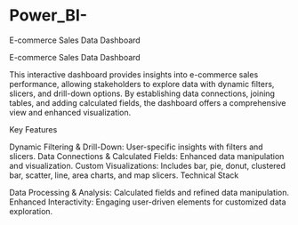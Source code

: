 # Power_BI-
E-commerce Sales Data Dashboard

E-commerce Sales Data Dashboard

This interactive dashboard provides insights into e-commerce sales performance, allowing stakeholders to explore data with dynamic filters, slicers, and drill-down options. By establishing data connections, joining tables, and adding calculated fields, the dashboard offers a comprehensive view and enhanced visualization.

Key Features

Dynamic Filtering & Drill-Down: User-specific insights with filters and slicers.
Data Connections & Calculated Fields: Enhanced data manipulation and visualization.
Custom Visualizations: Includes bar, pie, donut, clustered bar, scatter, line, area charts, and map slicers.
Technical Stack

Data Processing & Analysis: Calculated fields and refined data manipulation.
Enhanced Interactivity: Engaging user-driven elements for customized data exploration.
